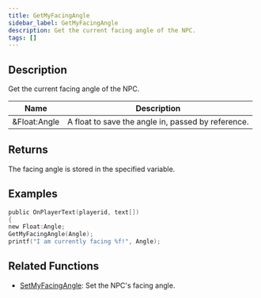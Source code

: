 ```yaml
---
title: GetMyFacingAngle
sidebar_label: GetMyFacingAngle
description: Get the current facing angle of the NPC.
tags: []
---
```


## Description

Get the current facing angle of the NPC.

| Name                 | Description                                                      |
| -------------------- | ---------------------------------------------------------------- |
| &Float:Angle         | A float to save the angle in, passed by reference.               |

## Returns

The facing angle is stored in the specified variable.

## Examples

```c
public OnPlayerText(playerid, text[])
{
new Float:Angle;
GetMyFacingAngle(Angle);
printf("I am currently facing %f!", Angle);

```

## Related Functions

- [SetMyFacingAngle](SetMyFacingAngle): Set the NPC's facing angle.
